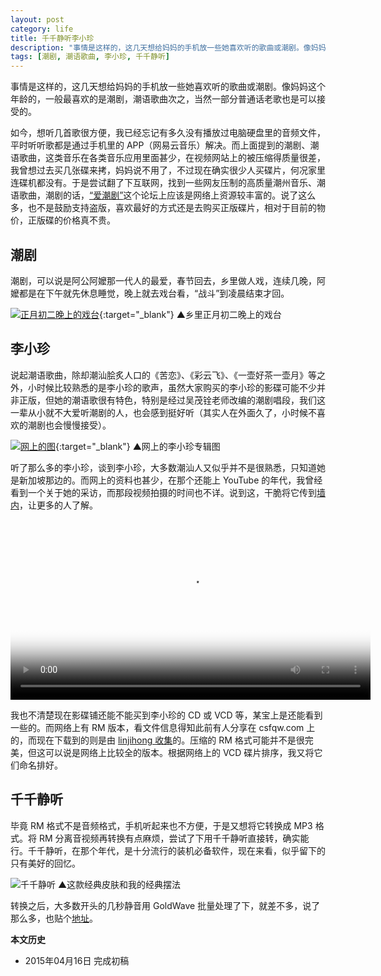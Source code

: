 ```yaml
---
layout: post
category: life
title: 千千静听李小珍
description: "事情是这样的，这几天想给妈妈的手机放一些她喜欢听的歌曲或潮剧。像妈妈这个年龄的，一般最喜欢的是潮剧，潮语歌曲次之，当然一部分普通话老歌也是可以接受的。"
tags: [潮剧, 潮语歌曲, 李小珍, 千千静听]
---
```


事情是这样的，这几天想给妈妈的手机放一些她喜欢听的歌曲或潮剧。像妈妈这个年龄的，一般最喜欢的是潮剧，潮语歌曲次之，当然一部分普通话老歌也是可以接受的。

如今，想听几首歌很方便，我已经忘记有多久没有播放过电脑硬盘里的音频文件，平时听听歌都是通过手机里的 APP（网易云音乐）解决。而上面提到的潮剧、潮语歌曲，这类音乐在各类音乐应用里面甚少，在视频网站上的被压缩得质量很差，我曾想过去买几张碟来拷，妈妈说不用了，不过现在确实很少人买碟片，何况家里连碟机都没有。于是尝试翻了下互联网，找到一些网友压制的高质量潮州音乐、潮语歌曲，潮剧的话，[“爱潮剧”](http://www.aichaoju.com)这个论坛上应该是网络上资源较丰富的。说了这么多，也不是鼓励支持盗版，喜欢最好的方式还是去购买正版碟片，相对于目前的物价，正版碟的价格真不贵。

## 潮剧

潮剧，可以说是阿公阿嬤那一代人的最爱，春节回去，乡里做人戏，连续几晚，阿嬤都是在下午就先休息睡觉，晚上就去戏台看，“战斗”到凌晨结束才回。

[![正月初二晚上的戏台](http://fooleap.qiniudn.com/ttplayer-teochow-song-01.jpg?imageView2/2/w/640)](http://fooleap.qiniudn.com/ttplayer-teochow-song-01.jpg){:target="_blank"}
▲乡里正月初二晚上的戏台

## 李小珍

说起潮语歌曲，除却潮汕脍炙人口的《苦恋》、《彩云飞》、《一壶好茶一壶月》等之外，小时候比较熟悉的是李小珍的歌声，虽然大家购买的李小珍的影碟可能不少并非正版，但她的潮语歌很有特色，特别是经过吴茂铨老师改编的潮剧唱段，我们这一辈从小就不大爱听潮剧的人，也会感到挺好听（其实人在外面久了，小时候不喜欢的潮剧也会慢慢接受）。

[![网上的图](http://fooleap.qiniudn.com/ttplayer-teochow-song-02.jpg?imageView2/2/w/640)](http://fooleap.qiniudn.com/ttplayer-teochow-song-02.jpg){:target="_blank"}
▲网上的李小珍专辑图

听了那么多的李小珍，谈到李小珍，大多数潮汕人又似乎并不是很熟悉，只知道她是新加坡那边的。而网上的资料也甚少，在那个还能上 YouTube 的年代，我曾经看到一个关于她的采访，而那段视频拍摄的时间也不详。说到这，干脆将它传到[墙内](http://www.tudou.com/programs/view/9_7gzmBLy7A/)，让更多的人了解。

<link href="http://vjs.zencdn.net/4.12/video-js.css" rel="stylesheet">
<script src="http://vjs.zencdn.net/4.12/video.js"></script>
<video id="MY_VIDEO_1" class="video-js vjs-default-skin" controls
 preload="auto" width="auto" height="288" poster="http://fooleap.qiniudn.com/ttplayer-teochow-song-03.jpg"
 data-setup="{}">
 <source src="http://fooleap.qiniudn.com/Interview with 李小珍 in teochew.mp4" type='video/mp4'>
 <source src="http://fooleap.qiniudn.com/Interview with 李小珍 in teochew.webm" type='video/webm'>
</video>

我也不清楚现在影碟铺还能不能买到李小珍的 CD 或 VCD 等，某宝上是还能看到一些的。而网络上有 RM 版本，看文件信息得知此前有人分享在 csfqw.com 上的，而现在下载到的则是由 [linjihong 收集](http://bbs.chaoshanren.com/thread-539921-1-1.html)的。压缩的 RM 格式可能并不是很完美，但这可以说是网络上比较全的版本。根据网络上的 VCD 碟片排序，我又将它们命名排好。

## 千千静听

毕竟 RM 格式不是音频格式，手机听起来也不方便，于是又想将它转换成 MP3 格式。将 RM 分离音视频再转换有点麻烦，尝试了下用千千静听直接转，确实能行。千千静听，在那个年代，是十分流行的装机必备软件，现在来看，似乎留下的只有美好的回忆。

![千千静听](http://fooleap.qiniudn.com/ttplayer-teochow-song-01.png)
▲这款经典皮肤和我的经典摆法

转换之后，大多数开头的几秒静音用 GoldWave 批量处理了下，就差不多，说了那么多，也贴个[地址](http://pan.baidu.com/s/1c0lhG9E)。

**本文历史**

* 2015年04月16日 完成初稿
